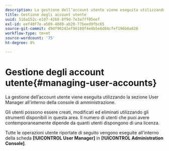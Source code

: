 ```yaml
---
description: La gestione dell’account utente viene eseguita utilizzando la sezione User Manager all’interno della console di amministrazione.
title: Gestione degli account utente
uuid: 516a152c-e107-4268-8f9d-7e3a7ff05eef
exl-id: eef40f7e-a509-4089-ab20-77beed9fbc65
source-git-commit: d9df90242ef96188f4e4b5e6d04cfef196b0a628
workflow-type: tm+mt
source-wordcount: '75'
ht-degree: 8%

---
```


# Gestione degli account utente{#managing-user-accounts}

La gestione dell’account utente viene eseguita utilizzando la sezione User Manager all’interno della console di amministrazione.

Gli utenti possono essere creati, modificati ed eliminati utilizzando gli strumenti disponibili in questa area. Il numero di utenti che puoi avere contemporaneamente dipende da quanti utenti dispongono di una licenza.

Tutte le operazioni utente riportate di seguito vengono eseguite all&#39;interno della scheda **[!UICONTROL User Manager]** in **[!UICONTROL Administration Console]**.
